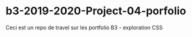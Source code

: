 # b3-2019-2020-Project-04-porfolio
Ceci est un repo de travel sur les portfolio B3 -  exploration CSS
